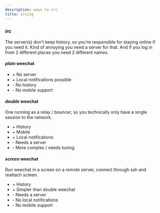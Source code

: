 ```yaml
---
description: ways to irc
title: ircing
---
```


### _irc_

The server(s) don't keep history,
so you're responsible for staying online if you need it.
Kind of annoying you need a server for that.
And if you log in from 2 different places
you need 2 different names.

#### _plain_ weechat

- \+ No server
- \+ Local notifications possible
- \- No history
- \- No mobile support

#### _double_ weechat

One running as a relay / bouncer,
so you technically only have a single session
to the network.

- \+ History
- \+ Mobile
- \+ Local notifications
- \- Needs a server
- \- More complex / needs tuning

#### _screen_ weechat

Run weechat in a screen on a remote server,
connect through ssh and reattach screen.

- \+ History
- \+ Simpler than double weechat
- \- Needs a server
- \- No local notifications
- \- No mobile support
